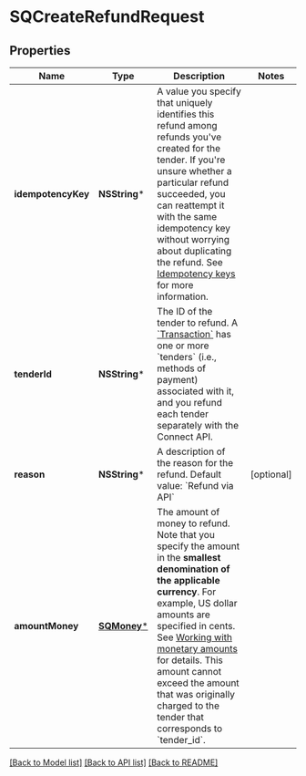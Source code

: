 # SQCreateRefundRequest

## Properties
Name | Type | Description | Notes
------------ | ------------- | ------------- | -------------
**idempotencyKey** | **NSString*** | A value you specify that uniquely identifies this refund among refunds you&#39;ve created for the tender.  If you&#39;re unsure whether a particular refund succeeded, you can reattempt it with the same idempotency key without worrying about duplicating the refund.  See [Idempotency keys](https://developer.squareup.com/docs/working-with-apis/idempotency) for more information. | 
**tenderId** | **NSString*** | The ID of the tender to refund.  A [&#x60;Transaction&#x60;](https://developer.squareup.com/reference/square_2023-10-18/objects/Transaction) has one or more &#x60;tenders&#x60; (i.e., methods of payment) associated with it, and you refund each tender separately with the Connect API. | 
**reason** | **NSString*** | A description of the reason for the refund.  Default value: &#x60;Refund via API&#x60; | [optional] 
**amountMoney** | [**SQMoney***](SQMoney.md) | The amount of money to refund.  Note that you specify the amount in the __smallest denomination of the applicable currency__. For example, US dollar amounts are specified in cents. See [Working with monetary amounts](https://developer.squareup.com/docs/build-basics/working-with-monetary-amounts) for details.  This amount cannot exceed the amount that was originally charged to the tender that corresponds to &#x60;tender_id&#x60;. | 

[[Back to Model list]](../README.md#documentation-for-models) [[Back to API list]](../README.md#documentation-for-api-endpoints) [[Back to README]](../README.md)


